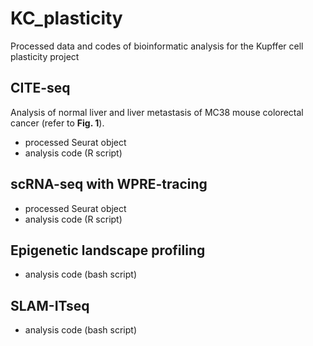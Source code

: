 # KC_plasticity
Processed data and codes of bioinformatic analysis for the Kupffer cell plasticity project

## CITE-seq

Analysis of normal liver and liver metastasis of MC38 mouse colorectal cancer (refer to **Fig. 1**). 

* processed Seurat object
* analysis code (R script)

## scRNA-seq with WPRE-tracing


* processed Seurat object
* analysis code (R script)


## Epigenetic landscape profiling

* analysis code (bash script)

## SLAM-ITseq

* analysis code (bash script)
